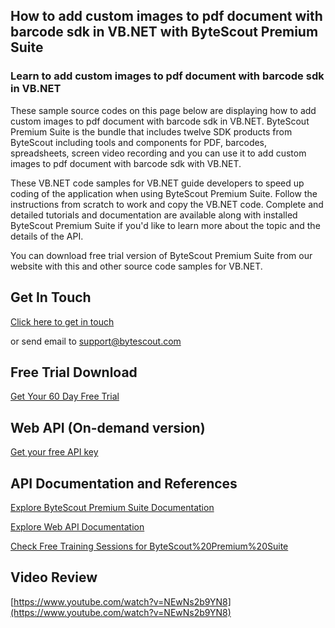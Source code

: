 ## How to add custom images to pdf document with barcode sdk in VB.NET with ByteScout Premium Suite

### Learn to add custom images to pdf document with barcode sdk in VB.NET

These sample source codes on this page below are displaying how to add custom images to pdf document with barcode sdk in VB.NET. ByteScout Premium Suite is the bundle that includes twelve SDK products from ByteScout including tools and components for PDF, barcodes, spreadsheets, screen video recording and you can use it to add custom images to pdf document with barcode sdk with VB.NET.

 These VB.NET code samples for VB.NET guide developers to speed up coding of the application when using ByteScout Premium Suite. Follow the instructions from scratch to work and copy the VB.NET code. Complete and detailed tutorials and documentation are available along with installed ByteScout Premium Suite if you'd like to learn more about the topic and the details of the API.

You can download free trial version of ByteScout Premium Suite from our website with this and other source code samples for VB.NET.

## Get In Touch

[Click here to get in touch](https://bytescout.zendesk.com/hc/en-us/requests/new?subject=ByteScout%20Premium%20Suite%20Question)

or send email to [support@bytescout.com](mailto:support@bytescout.com?subject=ByteScout%20Premium%20Suite%20Question) 

## Free Trial Download

[Get Your 60 Day Free Trial](https://bytescout.com/download/web-installer?utm_source=github-readme)

## Web API (On-demand version)

[Get your free API key](https://pdf.co/documentation/api?utm_source=github-readme)

## API Documentation and References

[Explore ByteScout Premium Suite Documentation](https://bytescout.com/documentation/index.html?utm_source=github-readme)

[Explore Web API Documentation](https://pdf.co/documentation/api?utm_source=github-readme)

[Check Free Training Sessions for ByteScout%20Premium%20Suite](https://academy.bytescout.com/)

## Video Review

[https://www.youtube.com/watch?v=NEwNs2b9YN8](https://www.youtube.com/watch?v=NEwNs2b9YN8)